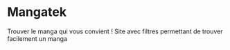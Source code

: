 # Mangatek
Trouver le manga qui vous convient !
Site avec filtres permettant de trouver facilement un manga
